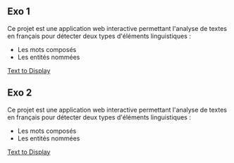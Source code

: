 
## Exo 1
Ce projet est une application web interactive permettant l'analyse de textes en français pour détecter deux types d'éléments linguistiques :
- Les mots composés
- Les entités nommées

[Text to Display](https://example.com)


## Exo 2
Ce projet est une application web interactive permettant l'analyse de textes en français pour détecter deux types d'éléments linguistiques :
- Les mots composés
- Les entités nommées

[Text to Display](https://example.com)

